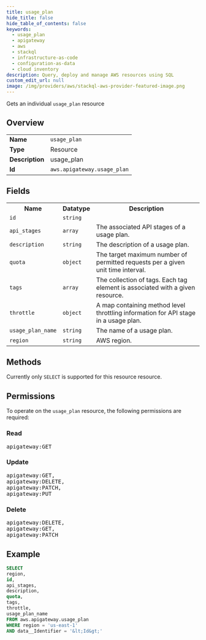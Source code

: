 ```yaml
---
title: usage_plan
hide_title: false
hide_table_of_contents: false
keywords:
  - usage_plan
  - apigateway
  - aws
  - stackql
  - infrastructure-as-code
  - configuration-as-data
  - cloud inventory
description: Query, deploy and manage AWS resources using SQL
custom_edit_url: null
image: /img/providers/aws/stackql-aws-provider-featured-image.png
---
```

Gets an individual <code>usage_plan</code> resource

## Overview
<table><tbody>
<tr><td><b>Name</b></td><td><code>usage_plan</code></td></tr>
<tr><td><b>Type</b></td><td>Resource</td></tr>
<tr><td><b>Description</b></td><td>usage_plan</td></tr>
<tr><td><b>Id</b></td><td><code>aws.apigateway.usage_plan</code></td></tr>
</tbody></table>

## Fields
<table><tbody>
<tr><th>Name</th><th>Datatype</th><th>Description</th></tr>
<tr><td><code>id</code></td><td><code>string</code></td><td></td></tr>
<tr><td><code>api_stages</code></td><td><code>array</code></td><td>The associated API stages of a usage plan.</td></tr>
<tr><td><code>description</code></td><td><code>string</code></td><td>The description of a usage plan.</td></tr>
<tr><td><code>quota</code></td><td><code>object</code></td><td>The target maximum number of permitted requests per a given unit time interval.</td></tr>
<tr><td><code>tags</code></td><td><code>array</code></td><td>The collection of tags. Each tag element is associated with a given resource.</td></tr>
<tr><td><code>throttle</code></td><td><code>object</code></td><td>A map containing method level throttling information for API stage in a usage plan.</td></tr>
<tr><td><code>usage_plan_name</code></td><td><code>string</code></td><td>The name of a usage plan.</td></tr>
<tr><td><code>region</code></td><td><code>string</code></td><td>AWS region.</td></tr>

</tbody></table>

## Methods
Currently only <code>SELECT</code> is supported for this resource resource.

## Permissions

To operate on the <code>usage_plan</code> resource, the following permissions are required:

### Read
<pre>
apigateway:GET</pre>

### Update
<pre>
apigateway:GET,
apigateway:DELETE,
apigateway:PATCH,
apigateway:PUT</pre>

### Delete
<pre>
apigateway:DELETE,
apigateway:GET,
apigateway:PATCH</pre>


## Example
```sql
SELECT
region,
id,
api_stages,
description,
quota,
tags,
throttle,
usage_plan_name
FROM aws.apigateway.usage_plan
WHERE region = 'us-east-1'
AND data__Identifier = '&lt;Id&gt;'
```
